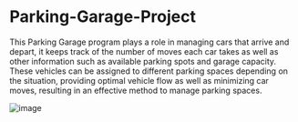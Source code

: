 # Parking-Garage-Project
This Parking Garage program plays a role in managing cars that arrive and depart, it keeps track of the number of moves each car takes as well as other information such as available parking spots and garage capacity. These vehicles can be assigned to different parking spaces depending on the situation, providing optimal vehicle flow as well as minimizing car moves, resulting in an effective method to manage parking spaces.

![image](https://github.com/Eyad-Alsahori/Parking-Garage-Project/assets/120857307/1b3120c7-e3c7-4504-9f27-54b9eda6ad19)
